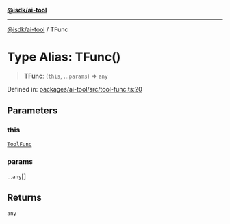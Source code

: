 [**@isdk/ai-tool**](../README.md)

***

[@isdk/ai-tool](../globals.md) / TFunc

# Type Alias: TFunc()

> **TFunc**: (`this`, ...`params`) => `any`

Defined in: [packages/ai-tool/src/tool-func.ts:20](https://github.com/isdk/ai-tool.js/blob/62dd65284e1c50d2e8546a14ae292154369bdb2c/src/tool-func.ts#L20)

## Parameters

### this

[`ToolFunc`](../classes/ToolFunc.md)

### params

...`any`[]

## Returns

`any`

